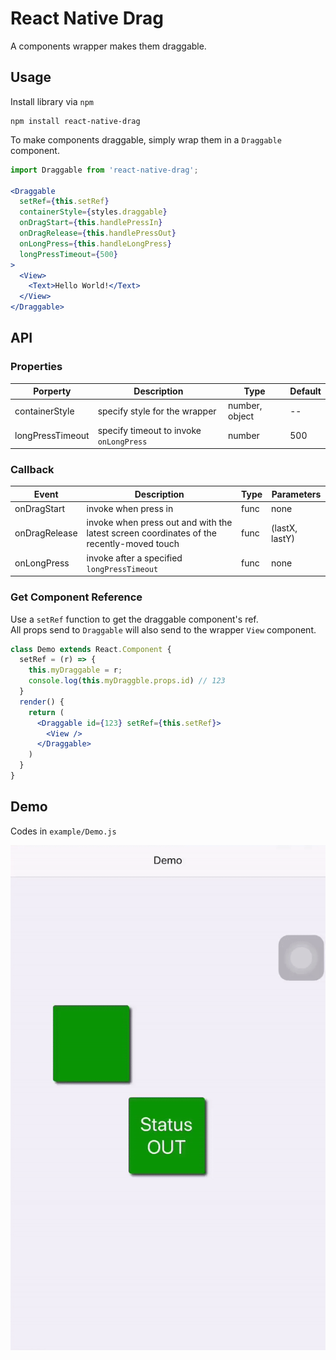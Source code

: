React Native Drag
===

A components wrapper makes them draggable.

## Usage

Install library via `npm`

```
npm install react-native-drag
```
To make components draggable, simply wrap them in a `Draggable` component.

```jsx
import Draggable from 'react-native-drag';

<Draggable 
  setRef={this.setRef} 
  containerStyle={styles.draggable} 
  onDragStart={this.handlePressIn} 
  onDragRelease={this.handlePressOut}
  onLongPress={this.handleLongPress} 
  longPressTimeout={500} 
>
  <View>
    <Text>Hello World!</Text>
  </View>
</Draggable>
```

## API

### Properties
| Porperty | Description | Type | Default |
| -------- | -------- | -------- | -- |
| containerStyle | specify style for the wrapper | number, object | -- |
| longPressTimeout | specify timeout to invoke `onLongPress`  | number | 500 |

### Callback
| Event | Description | Type | Parameters |
| -------- | -------- | -------- | -- |
| onDragStart | invoke when press in | func | none |
| onDragRelease | invoke when press out and with the latest screen coordinates of the recently-moved touch | func | (lastX, lastY) |
| onLongPress | invoke after a specified `longPressTimeout` | func | none

### Get Component Reference

Use a `setRef` function to get the draggable component's ref.  
All props send to `Draggable` will also send to the wrapper `View` component.

```jsx
class Demo extends React.Component {
  setRef = (r) => {
    this.myDraggable = r;
    console.log(this.myDraggble.props.id) // 123
  }
  render() {
    return (
      <Draggable id={123} setRef={this.setRef}>
        <View />
      </Draggable>
    )
  }
}
```

## Demo

Codes in `example/Demo.js`

![demo](demo/demo.gif)


